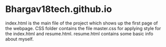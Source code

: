# Bhargav18tech.github.io
index.html is the main file of the project which shows up the first page of the webpage.
CSS folder contains the file master.css for applying style for the index.html and resume.html.
resume.html contains some basic info about myself.
